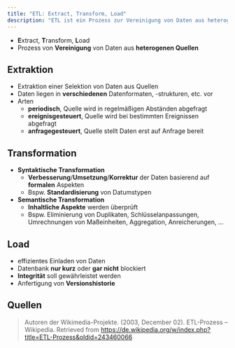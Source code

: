 ```yaml
---
title: "ETL: Extract, Transform, Load"
description: "ETL ist ein Prozess zur Vereinigung von Daten aus heterogenen Quellen. Extraktion selektiert Daten, Transformation verbessert und korrigiert sie, Load lädt sie effizient. Arten der Extraktion sind periodisch, ereignisgesteuert und anfragegesteuert. Ziel ist Datenintegration für Analyse."
---
```


- **E**xtract, **T**ransform, **L**oad
- Prozess von **Vereinigung** von Daten aus **heterogenen Quellen**

## Extraktion
- Extraktion einer Selektion von Daten aus Quellen
- Daten liegen in **verschiedenen** Datenformaten, -strukturen, etc. vor
- Arten
	- **periodisch**, Quelle wird in regelmäßigen Abständen abgefragt
	- **ereignisgesteuert**, Quelle wird bei bestimmten Ereignissen abgefragt
	- **anfragegesteuert**, Quelle stellt Daten erst auf Anfrage bereit

## Transformation
- **Syntaktische Transformation**
	- **Verbesserung**/**Umsetzung**/**Korrektur** der Daten basierend auf **formalen** Aspekten
	- Bspw. **Standardisierung** von Datumstypen
- **Semantische Transformation**
	- **Inhaltliche Aspekte** werden überprüft
	- Bspw. Eliminierung von Duplikaten, Schlüsselanpassungen, Umrechnungen von Maßeinheiten, Aggregation, Anreicherungen, ...
## Load
- effizientes Einladen von Daten
- Datenbank **nur kurz** oder **gar nicht** blockiert
- **Integrität** soll gewährleistet werden
- Anfertigung von **Versionshistorie**
## Quellen

> Autoren der Wikimedia-Projekte. (2003, December 02). ETL-Prozess – Wikipedia. Retrieved from https://de.wikipedia.org/w/index.php?title=ETL-Prozess&oldid=243460066